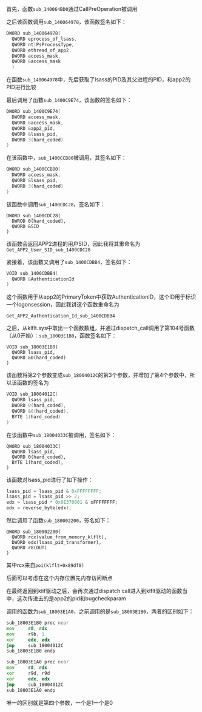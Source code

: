 
首先，函数`sub_140064BD0`通过CallPreOperation被调用

之后该函数调用`sub_140064978`，该函数签名如下：
```c
DWORD sub_140064978(
  QWORD eprocess_of_lsass,
  QWORD nt!PsProcessType,
  QWORD ethread_of_app2,
  DWORD access_mask,
  QWORD &access_mask
  )
```

在函数`sub_140064978`中，先后获取了lsass的PID及其父进程的PID，和app2的PID进行比较

最后调用了函数`sub_1400C9E74`，该函数的签名如下：

```c
DWORD sub_1400C9E74(
  DWORD access_mask,
  QWORD &access_mask,
  QWORD &app2_pid,
  QWORD &lsass_pid,
  DWORD 3(hard_coded)
)
```

在该函数中，`sub_1400CCB80`被调用，其签名如下：

```c
QWORD sub_1400CCB80(
  DWORD access_mask,
  QWORD &lsass_pid,
  DWORD 3(hard_coded)
)
```

该函数中调用`sub_1400CDC28`，签名如下：

```
DWORD sub_1400CDC28(
  DWROD 0(hard_coded),
  QWORD &SID
)
```

该函数会返回APP2进程的用户SID，因此我将其重命名为`Get_APP2_User_SID_sub_1400CDC28`

紧接着，该函数又调用了`sub_1400CDBB4`，签名如下：
```c
VOID sub_1400CDBB4(
  QWORD &AuthenticationId
)
```

这个函数用于从app2的PrimaryToken中获取AuthenticationID，这个ID用于标识一个logonsession，因此我讲这个函数重命名为
```
Get_APP2_Authentication_Id_sub_1400CDBB4
```

之后，从klflt.sys中取出一个函数数组，并通过dispatch_call调用了第104号函数（从0开始）：`sub_18003E1B0`，函数签名如下：
```
VOID sub_18003E1B0(
  QWORD lsass_pid,
  QWORD &0(hard_coded)
)
```

该函数将第2个参数变成`sub_18004012C`的第3个参数，并增加了第4个参数中，所以该函数的签名为
```c
VOID sub_18004012C(
  QWORD lsass_pid,
  DWORD 0(hard_coded),
  QWORD &0(hard_coded),
  BYTE 1(hard_coded)
)
```

在该函数中`sub_18004033C`被调用，签名如下：
```
QWORD sub_18004033C(
  QWORD lsass_pid,
  QWORD 0(hard_coded),
  BYTE 1(hard_coded),
)
```

该函数对lsass_pid进行了如下操作：
```c
lsass_pid = lsass_pid & 0xFFFFFFFF;
lsass_pid = lsass_pid >> 2;
edx = lsass_pid * 0x9E370001 & xFFFFFFFF;
edx = reverse_byte(edx);
```

然后调用了函数`sub_180002200`，签名如下：
```
QWORD sub_180002200(
  QWORD rcx(value_from_memory_klflt),
  DWORD edx(lsass_pid_transformer),
  QWORD r8(OUT)
)
```

其中rcx来自`poi(klflt+0x89df8)`


后面可以考虑在这个内存位置先内存访问断点

在最终返回到klif驱动之后，会再次通过dispatch call进入到klflt驱动的函数当中，这次传进去的是app2的pid和bugcheckparam

调用的函数为`sub_18003E1A0`，之前调用的是`sub_18003E1B0`，两者的区别如下：


```asm
sub_18003E1B0 proc near
mov     r8, rdx
mov     r9b, 1
xor     edx, edx
jmp     sub_18004012C 
sub_18003E1B0 endp
```

```asm
sub_18003E1A0 proc near
mov     r8, rdx
xor     r9d, r9d
xor     edx, edx
jmp     sub_18004012C
sub_18003E1A0 endp
```


唯一的区别就是第四个参数，一个是1一个是0
